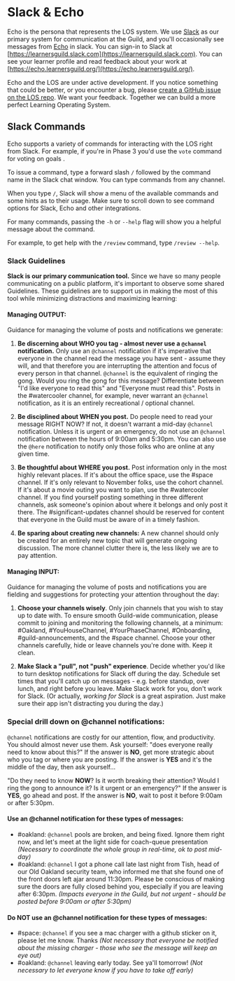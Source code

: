 # Slack & Echo

Echo is the persona that represents the LOS system. We use [Slack](https://learnersguild.slack.com/) as our primary system for communication at the Guild, and you'll occasionally see messages from [Echo](https://learnersguild.slack.com/messages/@echo/) in slack. You can sign-in to Slack at [https://learnersguild.slack.com](https://learnersguild.slack.com). You can see your learner profile and read feedback about your work at [https://echo.learnersguild.org/](https://echo.learnersguild.org/).

Echo and the LOS are under active development. If you notice something that could be better, or you encounter a bug, please [create a GitHub issue on the LOS repo](https://github.com/LearnersGuild/los/issues/new). We want your feedback. Together we can build a more perfect Learning Operating System.

## Slack Commands

Echo supports a variety of commands for interacting with the LOS right from Slack. For example, if you're in Phase 3 you'd use the `vote` command for voting on goals .

To issue a command, type a forward slash `/` followed by the command name in the Slack chat window. You can type commands from any channel.

When you type `/`, Slack will show a menu of the available commands and some hints as to their usage. Make sure to scroll down to see command options for Slack, Echo and other integrations.

For many commands, passing the `-h` or `--help` flag will show you a helpful message about the command.

For example, to get help with the `/review` command, type `/review --help`.

### Slack Guidelines

**Slack is our primary communication tool.** Since we have so many people communicating on a public platform, it's important to observe some shared Guidelines. These guidelines are to support us in making the most of this tool while minimizing distractions and maximizing learning:

#### Managing **OUTPUT**:

Guidance for managing the volume of posts and notifications we generate:

1. **Be discerning about WHO you tag - almost never use a **`@channel`** notification.** Only use an `@channel` notification if it's imperative that everyone in the channel read the message you have sent - assume they will, and that therefore you are interrupting the attention and focus of every person in that channel. `@channel` is the equivalent of ringing the gong. Would you ring the gong for this message? Differentiate between "I'd like everyone to read this" and "Everyone must read this". Posts in the \#watercooler channel, for example, never warrant an `@channel` notification, as it is an entirely recreational / optional channel.

2. **Be disciplined about WHEN you post.** Do people need to read your message RIGHT NOW? If not, it doesn't warrant a mid-day `@channel` notification. Unless it is urgent or an emergency, do not use an `@channel` notification between the hours of 9:00am and 5:30pm. You can also use the `@here` notification to notify only those folks who are online at any given time.

3. **Be thoughtful about WHERE you post.** Post information only in the most highly relevant places. If it's about the office space, use the \#space channel. If it's only relevant to November folks, use the cohort channel. If it's about a movie outing you want to plan, use the \#watercooler channel. If you find yourself posting something in three different channels, ask someone's opinion about where it belongs and only post it there. The \#significant-updates channel should be reserved for content that everyone in the Guild must be aware of in a timely fashion.

4. **Be sparing about creating new channels:** A new channel should only be created for an entirely new topic that will generate ongoing discussion. The more channel clutter there is, the less likely we are to pay attention.

#### Managing **INPUT**:

Guidance for managing the volume of posts and notifications you are fielding and suggestions for protecting your attention throughout the day:

1. **Choose your channels wisely**. Only join channels that you wish to stay up to date with. To ensure smooth Guild-wide communication, please commit to joining and monitoring the following channels, at a minimum: \#Oakland, \#YouHouseChannel, \#YourPhaseChannel, \#Onboarding, \#guild-announcements, and the \#space channel. Choose your other channels carefully, hide or leave channels you're done with. Keep it clean.

2. **Make Slack a "pull", not "push" experience**. Decide whether you'd like to turn desktop notifications for Slack off during the day. Schedule set times that you'll catch up on messages - e.g. before standup, over lunch, and right before you leave. Make Slack work for you, don't work for Slack. \(Or actually, _working for Slack_ is a great aspiration. Just make sure their app isn't distracting you during the day.\)

### Special drill down on @channel notifications:

`@channel` notifications are costly for our attention, flow, and productivity. You should almost never use them. Ask yourself: "does everyone really need to know about this?" If the answer is **NO**, get more strategic about who you tag or where you are posting. If the answer is **YES** and it's the middle of the day, then ask yourself...

"Do they need to know **NOW**? Is it worth breaking their attention? Would I ring the gong to announce it? Is it urgent or an emergency?" If the answer is **YES**, go ahead and post. If the answer is **NO**, wait to post it before 9:00am or after 5:30pm.

#### **Use an @channel notification for these types of messages**:

* \#oakland: `@channel` pools are broken, and being fixed. Ignore them right now, and let's meet at the light side for coach-queue presentation _\(Necessary to coordinate the whole group in real-time, ok to post mid-day\)_
* \#oakland: `@channel` I got a phone call late last night from Tish, head of our Old Oakland security team, who informed me that she found one of the front doors left ajar around 11:30pm. Please be conscious of making sure the doors are fully closed behind you, especially if you are leaving after 6:30pm. _\(Impacts everyone in the Guild, but not urgent - should be posted before 9:00am or after 5:30pm\)_

#### **Do NOT use an @channel notification for these types of messages**:

* \#space: `@channel` if you see a mac charger with a github sticker on it, please let me know. Thanks _\(Not necessary that everyone be notified about the missing charger - those who see the message will keep an eye out\)_
* \#oakland: `@channel` leaving early today. See ya'll tomorrow! _\(Not necessary to let everyone know if you have to take off early\)_



